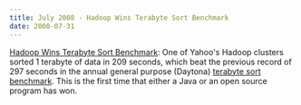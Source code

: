 ```yaml
---
title: July 2008 - Hadoop Wins Terabyte Sort Benchmark
date: 2008-07-31
---
```

<!---
  Licensed under the Apache License, Version 2.0 (the "License");
  you may not use this file except in compliance with the License.
  You may obtain a copy of the License at

   http://www.apache.org/licenses/LICENSE-2.0

  Unless required by applicable law or agreed to in writing, software
  distributed under the License is distributed on an "AS IS" BASIS,
  WITHOUT WARRANTIES OR CONDITIONS OF ANY KIND, either express or implied.
  See the License for the specific language governing permissions and
  limitations under the License. See accompanying LICENSE file.
-->

[Hadoop Wins Terabyte Sort
Benchmark](http://developer.yahoo.com/blogs/hadoop/2008/07/apache_hadoop_wins_terabyte_sort_benchmark.html):
One of Yahoo's Hadoop clusters sorted 1 terabyte of data in 209 seconds,
which beat the previous record of 297 seconds in the annual general
purpose (Daytona) [terabyte sort benchmark](http://sortbenchmark.org/).
This is the first time that either a Java or an open source program has
won.

